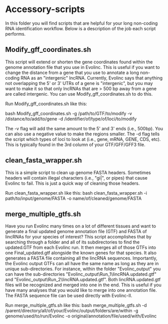 # Accessory-scripts
In this folder you will find scripts that are helpful for your long non-coding RNA identification workflow. Below is a description of the job each script performs.


## Modify_gff_coordinates.sh
This script will extend or shorten the gene coordinates found within the genome annotation file that you use in Evolinc. This is useful if you want to change the distance from a gene that you use to annotate a long non-coding RNA as an "intergenic" lncRNA. Currently, Evolinc says that anything not overlapping the 5' or 3' UTRs of a gene is "intergenic", but you may want to make it so that only lncRNAs that are > 500 bp away from a gene are called intergenic. You can use Modify_gff_coordinates.sh to do this.

Run Modify_gff_coordinates.sh like this:

bash Modify_gff_coordinates.sh -g /path/to/GTF/to/modify -v /distance/to/add/to/gene -d /identifier/of/type/of/loci/to/modify

The -v flag will add the same amount to the 5' and 3' ends (i.e., 500bp). You can also use a negative value to make the regions smaller.
The -d flag tells the script which types of loci to look at (i.e., gene, mRNA, GENE, CDS, etc). This is typically found in the 3rd column of your GTF/GFF/GFF3 file.


## clean_fasta_wrapper.sh
This is a simple script to clean up genome FASTA headers. Sometimes headers will contain illegal characters (i.e., "gi|", or pipes) that cause Evolinc to fail. This is just a quick way of cleaning those headers.

Run clean_fasta_wrapper.sh like this:
bash clean_fasta_wrapper.sh -i path/to/input/genome/FASTA -o name/of/cleaned/genome/FASTA


## merge_multiple_gtfs.sh
Have you run Evolinc many times on a lot of different tissues and want to generate a final updated genome annotation file (GTF) and FASTA of lincRNAs for your species of interest? This script accomplishes that by searching through a folder and all of its subdirectories to find the updated.GTF from each Evolinc run. It then merges all of those GTFs into one Final_updated.gtf alongside the known genes for that species. It also generates a FASTA file containing all the lincRNA sequences. Importantly, the Evolinc output GTFs can all have the same name as long as they are in unique sub-directories. For instance, within the folder "Evolinc_output" you can have the sub-directories "Evolinc_output\Run_1\lincRNA.updated.gtf" and "Evolinc_output\Run_2\lincRNA.updated.gtf". Both lincRNA.updated.gtf files will be recognized and merged into one in the end. This is useful if you have many analyses that you would like to merge into one annotation file. The FASTA sequence file can be used directly with Evolinc-II.

Run merge_multiple_gtfs.sh like this:
bash merge_multiple_gtfs.sh -d /parent/directory/all/of/your/Evolinc/output/folders/are/within -g genome/used/to/run/Evolinc -o original/annotation/file/used/with/Evolinc
